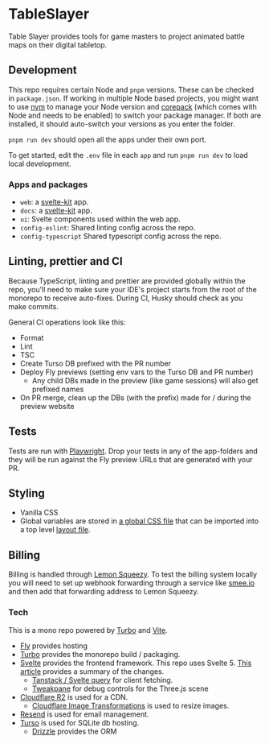 # TableSlayer

Table Slayer provides tools for game masters to project animated battle maps on their digital tabletop.

## Development

This repo requires certain Node and `pnpm` versions. These can be checked in `package.json`. If working in multiple Node based projects, you might want to use [nvm](https://github.com/nvm-sh/nvm) to manage your Node version and [corepack](https://nodejs.org/api/corepack.html#enabling-the-feature) (which comes with Node and needs to be enabled) to switch your package manager. If both are installed, it should auto-switch your versions as you enter the folder.

`pnpm run dev` should open all the apps under their own port.

To get started, edit the `.env` file in each `app` and run `pnpm run dev` to load local development.

### Apps and packages

- `web`: a [svelte-kit](https://kit.svelte.dev/) app.
- `docs`: a [svelte-kit](https://kit.svelte.dev/) app.
- `ui`: Svelte components used within the web app.
- `config-eslint`: Shared linting config across the repo.
- `config-typescript` Shared typescript config across the repo.

## Linting, prettier and CI

Because TypeScript, linting and prettier are provided globally within the repo, you'll need to make sure your IDE's project starts from the root of the monorepo to receive auto-fixes. During CI, Husky should check as you make commits.

General CI operations look like this:

- Format
- Lint
- TSC
- Create Turso DB prefixed with the PR number
- Deploy Fly previews (setting env vars to the Turso DB and PR number)
  - Any child DBs made in the preview (like game sessions) will also get prefixed names
- On PR merge, clean up the DBs (with the prefix) made for / during the preview website

## Tests

Tests are run with [Playwright](https://playwright.dev/). Drop your tests in any of the app-folders and they will be run against the Fly preview URLs that are generated with your PR.

## Styling

- Vanilla CSS
- Global variables are stored in [a global CSS file](https://github.com/Siege-Perilous/tableslayer/blob/main/packages/ui/styles/globals.css) that can be imported into a top level [layout file](https://github.com/Siege-Perilous/tableslayer/blob/main/apps/web/src/routes/%252Blayout.svelte).

## Billing

Billing is handled through [Lemon Squeezy](https://lemonsqueezy.com). To test the billing system locally you will need to set up webhook forwarding through a service like [smee.io](https://smee.io) and then add that forwarding address to Lemon Squeezy.

### Tech

This is a mono repo powered by [Turbo](https://turbo.build) and [Vite](https://vitejs.dev/).

- [Fly](https://fly.io) provides hosting
- [Turbo](https://turbo.build) provides the monorepo build / packaging.
- [Svelte](https://svelte.dev/) provides the frontend framework. This repo uses Svelte 5. [This article](https://sveltekit.io/blog/svelte-5) provides a summary of the changes.
  - [Tanstack / Svelte query](https://tanstack.com/) for client fetching.
  - [Tweakpane](https://kitschpatrol.com/svelte-tweakpane-ui/docs/getting-started) for debug controls for the Three.js scene
- [Cloudflare R2](https://developers.cloudflare.com/r2/) is used for a CDN.
  - [Cloudflare Image Transformations](https://developers.cloudflare.com/images/transform-images/transform-via-url/) is used to resize images.
- [Resend](https://resend.com) is used for email management.
- [Turso](https://turso.com) is used for SQLite db hosting.
  - [Drizzle](https://orm.drizzle.team) provides the ORM
